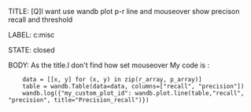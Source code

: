 TITLE:
[Q]I want use wandb plot p-r line and mouseover show precison recall and threshold

LABEL:
c:misc

STATE:
closed

BODY:
As the title.I don't find  how set mouseover 
My code is :
```
    data = [[x, y] for (x, y) in zip(r_array, p_array)]
    table = wandb.Table(data=data, columns=["recall", "precision"])
    wandb.log({"my_custom_plot_id": wandb.plot.line(table,"recall", "precision", title="Precision_recall")})
```

